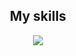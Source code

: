 <h2 align="center">My skills</h2>
<p align="center">
  <img src="https://skillicons.dev/icons?i=rust,cpp,cs,js,py,bash,powershell,dotnet,nodejs,linux,docker,aws,nginx,redis,mysql,html,css,regex,md,arduino,git,github,gitlab,heroku,unity,androidstudio,figma&perline=9"/>
</p>
